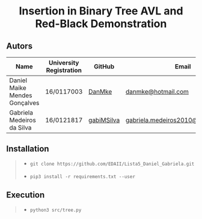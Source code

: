 # <p align="center"> Insertion in Binary Tree AVL and Red-Black Demonstration </p>

## Autors

| Name  | University Registration  | GitHub | Email |
|---|---|---|---|
| Daniel Maike Mendes Gonçalves  | 16/0117003  | [DanMke](https://github.com/DanMke) | danmke@hotmail.com |
| Gabriela Medeiros da Silva	  | 16/0121817 | [gabiMSilva](https://github.com/gabiMSilva) | gabriela.medeiros2010@hotmail.com.br |

## Installation

> * ``` git clone https://github.com/EDAII/Lista5_Daniel_Gabriela.git ``` <br> <br>
> * ``` pip3 install -r requirements.txt --user ```

## Execution

> * ```python3 src/tree.py ```
